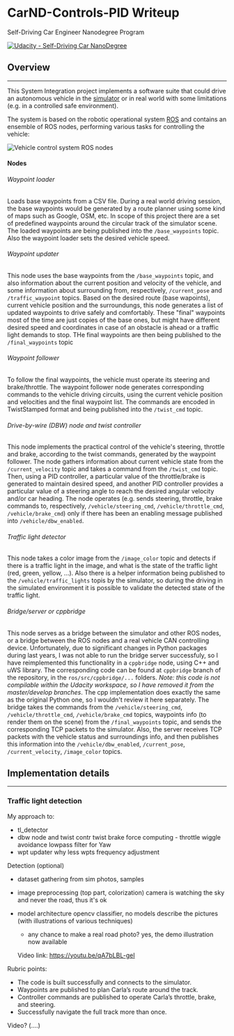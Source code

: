# CarND-Controls-PID Writeup
Self-Driving Car Engineer Nanodegree Program 

[![Udacity - Self-Driving Car NanoDegree](https://s3.amazonaws.com/udacity-sdc/github/shield-carnd.svg)](http://www.udacity.com/drive)


## Overview

-------------------------------------------------

This System Integration project implements a software suite that could drive an autonomous vehicle in the [simulator](https://github.com/udacity/self-driving-car-sim/releases) or in real world with some limitations (e.g. in a controlled safe environment).

The system is based on the robotic operational system [ROS](https://www.ros.org/) and contains an ensemble of ROS nodes, performing various tasks for controlling the vehicle:

[architecture]: ./imgs/final-project-ros-graph-v2.png "Vehicle control system ROS nodes"
![][architecture]

#### Nodes

###### Waypoint loader

Loads base waypoints from a CSV file. During a real world driving session, the base waypoints would be generated by a route planner using some kind of maps such as Google, OSM, etc. In scope of this project there are a set of predefined waypoints around the circular track of the simulator scene. The loaded waypoints are being published into the `/base_waypoints` topic. Also the waypoint loader sets the desired vehicle speed.

###### Waypoint updater

This node uses the base waypoints from the `/base_waypoints` topic, and also information about the current position and velocity of the vehicle, and some information about surrounding from, respectively, `/current_pose` and `/traffic_waypoint` topics. Based on the desired route (base wapoints), current vehicle position and the surroundungs, this node generates a list of updated waypoints to drive safely and comfortably. These "final" waypoints most of the time are just copies of the base ones, but might have different desired speed and coordinates in case of an obstacle is ahead or a traffic light demands to stop. THe final waypoints are then being published to the `/final_waypoints` topic

###### Waypoint follower

To follow the final waypoints, the vehicle must operate its steering and brake/throttle. The waypoint follower node generates corresponding commands to the vehicle driving circuits, using the current vehicle position and velocities and the final waypoint list. The commands are encoded in TwistStamped format and being published into the `/twist_cmd` topic.

###### Drive-by-wire (DBW) node and twist controller

This node implements the practical control of the vehicle's steering, throttle and brake, according to the twist commands, generated by the waypoint follower. The node gathers information about current vehicle state from the `/current_velocity` topic and takes a command from the `/twist_cmd` topic. Then, using a PID controller, a particular value of the throttle/brake is generated to maintain desired speed, and another PID controller provides a particular value of a steering angle to reach the desired angular velocity and/or car heading. The node operates (e.g. sends steering, throttle, brake commands to, respectively, `/vehicle/steering_cmd`, `/vehicle/throttle_cmd`, `/vehicle/brake_cmd`) only if there has been an enabling message published into `/vehicle/dbw_enabled`.

###### Traffic light detector

This node takes a color image from the `/image_color` topic and detects if there is a traffic light in the image, and what is the state of the traffic light (red, green, yellow, ...). Also there is a helper information being published to the `/vehicle/traffic_lights` topis by the simulator, so during the driving in the simulated environment it is possible to validate the detected state of the traffic light.

###### Bridge/server or cppbridge

This node serves as a bridge between the simulator and other ROS nodes, or a bridge between the ROS nodes and a real vehicle CAN controlling device. Unfortunately, due to significant changes in Python packages during last years, I was not able to run the bridge server successfuly, so I have reimplemented this functionality in a `cppbridge` node, using C++ and uWS library. The corresponding code can be found at `cppbridge` branch of the repository, in the `ros/src/cppbridge/...` folders. *Note: this code is not compilable within the Udacity workspace, so I have removed it from the master/develop branches*. The cpp implementation does exactly the same as the original Python one, so I wouldn't review it here separately.
The bridge takes the commands from the `/vehicle/steering_cmd`, `/vehicle/throttle_cmd`, `/vehicle/brake_cmd` topics, waypoints info (to render them on the scene) from the `/final_waypoints` topic, and sends the corresponding TCP packets to the simulator. Also, the server receives TCP packets with the vehicle status and surroundings info, and then publishes this information into the `/vehicle/dbw_enabled`, `/current_pose`, `/current_velocity`, `/image_color` topics.


## Implementation details

-------------------------------------------------

### Traffic light detection

My approach to:
* tl_detector
* dbw node and twist contr
    twist brake force computing - throttle wiggle avoidance
    lowpass filter for Yaw
* wpt updater
    why less wpts
    frequency adjustment

Detection (optional)
* dataset gathering
    from sim
        photos, samples
* image preprocessing (top part, colorization)
    camera is watching the sky and never the road, thus it's ok
* model architecture
    opencv classifier, no models
    describe the pictures (with illustrations of various techniques)
    * any chance to make a real road photo?
        yes, the demo illustration now available
    
    Video link:
    https://youtu.be/qA7bLBL-geI


Rubric points:
* The code is built successfully and connects to the simulator.
* Waypoints are published to plan Carla’s route around the track.
* Controller commands are published to operate Carla’s throttle, brake, and steering.
* Successfully navigate the full track more than once.

Video? (....)

